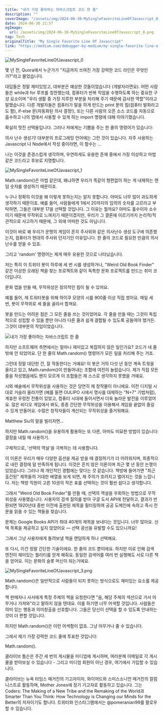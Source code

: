 ```yaml
---
title: "내가 가장 좋아하는 자바스크립트 코드 한 줄"
description: ""
coverImage: "/assets/img/2024-06-30-MySingleFavoriteLineOfJavascript_0.png"
date: 2024-06-30 21:57
ogImage:
  url: /assets/img/2024-06-30-MySingleFavoriteLineOfJavascript_0.png
tag: Tech
originalTitle: "My Single Favorite Line Of Javascript"
link: "https://medium.com/debugger-by-medium/my-single-favorite-line-of-javascript-304b2e9632ea"
---
```


![MySingleFavoriteLineOfJavascript_0](/assets/img/2024-06-30-MySingleFavoriteLineOfJavascript_0.png)

몇 년 전, Quora에서 누군가가 "지금까지 쓰여진 가장 강력한 코드 라인은 무엇인가?"라고 물었습니다.

대답들은 정말 재미있었고, 대부분은 예상한 것들이었습니다 (개발자라면요). 어떤 사람들은 while과 for 루프를 칭찬했는데, 컴퓨터가 반복 작업을 수행하도록 하는 중요한 구성 요소이며 "우리 생활 중 가장 지루한 부분을 처리해 주기 때문에 감사한 역할"이라고 말했습니다. 다른 개발자들은 컴퓨터가 말을 하게 만드는 print 문의 힘(컴퓨터 발화라고도 함), if-else 문(자동화된 의사 결정!), 또는 다른 사람의 오픈 소스 코드를 자동으로 흡수하고 나의 앱에서 사용할 수 있게 하는 import 명령에 대해 이야기했습니다.

확실히 멋진 선택들입니다. 그러나 저에게는 기쁨을 주는 한 줄의 명령어가 있습니다:

<div class="content-ad"></div>

의사 난수 생성기! 대부분의 프로그래밍 언어에는 그런 것이 있습니다. 자주 사용하는 Javascript 나 Node에서 작성 중이라면, 이 함수는 ...

나는 이것을 존경스럽게 생각하며, 우연하게도 유용한 존재 중에서 가장 이상하고 마법 같은 코드라고 후보로 지명합니다.

![MySingleFavoriteLineOfJavascript_1](/assets/img/2024-06-30-MySingleFavoriteLineOfJavascript_1.png)

Math.random()은 마법 같은데, 왜냐하면 우리가 똑같이 형편없이 하는 게 내재하는 랜덤 숫자를 생성하기 때문이죠.

<div class="content-ad"></div>

누구나 정확히 이것을 왜 이렇게 못하는지는 알지 못합니다. 아마도 너무 많이 과도하게 생각하기 때문이죠. 예를 들어, 사람들에게 1에서 20까지의 임의의 숫자를 고르라고 부탁하면, 그들은 대부분 17을 선택할 것입니다. 그 이유는 뭘까요? 아마도 홀수이자 소수이기 때문에 무작위로 느껴지기 때문이겠지만, 우리가 그 결론에 이르기까지 논리적/직관적으로 사고하기 때문에, 그 외에 어떠한 것도 아닙니다.

이것이 바로 왜 우리가 운명의 게임이 흔히 주사위와 같은 의사난수 생성 도구에 의존했는지, 컴퓨터가 현대의 주사위 던지기인 이유입니다. 한 줄의 코드로 필요한 만큼의 의사난수를 얻을 수 있죠.

그리고 'random' 명령어는 제게 매우 유용한 것으로 나타났습니다.

저는 특히 이 트위터 봇이 하루에 세 번 시를 생성하거나, "Weird Old Book Finder" 같은 이상한 오래된 책을 찾는 프로젝트와 같이 독특한 문화 프로젝트를 만드는 취미 코더입니다.

<div class="content-ad"></div>

문화 앱을 만들 때, 무작위성은 창의적인 힘이 될 수 있어요.

예를 들어, 제 트위터봇을 위해 하이쿠 모양의 시를 900줄 이상 직접 썼어요. 매일 세 번, 봇이 무작위로 세 줄을 골라서 합쳐요.

봇을 만드는 어려운 점은 그 모든 줄을 쓰는 것이었어요. 각 줄을 만들 때는 그것이 독립적으로 성립할 수 있을 뿐만 아니라 다른 줄과 쉽게 결합될 수 있도록 공들여야 했거든. 그것이 대부분의 작업이었습니다.

![내가 가장 좋아하는 자바스크립트 한 줄](/assets/img/2024-06-30-MySingleFavoriteLineOfJavascript_2.png)

<div class="content-ad"></div>

하지만 소프트웨어 측면에서는 얼마나 재미있고 복잡하지 않은 일인가요? 코드가 네 줄 밖에 안 되었어요. 단 한 줄의 Math.random() 명령어가 모든 일을 처리해 주는 거죠.

그런데 정말 대단한 건, 잘 작동한다는 거예요! 이 봇은 거의 다섯 년 동안 계속 트윗을 올리고 있고, Math.random()이 만들어내는 조합에 여전히 놀랍습니다. 제가 직접 모든 줄을 작성했음에도 왠지 모르게 이 조합들은 제 스스로 생각하지 못했을 거예요.

시와 예술에서 무작위성을 사용하는 것은 당연히 제 창작물이 아니에요. 이전 디지털 시대로 거슬러 올라가면 (예를 들면 OULIPO 시에서 명사를 대체하는 "N+7" 기법처럼), 계휴한 우렁찬 전통이 있었고, 컴퓨터 시대에 들어서면서 더욱 놀라운 발전을 이루었어요. 많은 비디오 게임에서 봐도, 종종 간단한 무작위성을 이용해서 게임을 끝없이 즐길 수 있게 만들어요. 수많은 창작자들이 계산되는 무작위성을 즐거워해요.

Matthew Siu의 말을 빌리자면...

<div class="content-ad"></div>

하지만 Math.random()을 유용하게 활용하는 또 다른, 아마도 미묘한 방법이 있습니다: 결정을 내릴 때 사용하기.

구체적으로, '선택의 역설'을 극복하는 데 사용합니다.

이 이론은 우리가 매우 다양한 옵션을 제공 받을 때 결정하기가 더 어려워지며, 최종적으로 내린 결정에 덜 만족하게 됩니다. 이것은 흔치 않은 이론이며 최근 몇 년 동안 논쟁이 있었습니다. 그러나 제 개인적인 경험에는 맞다는 것 같습니다. 책방에 들어가면 "최근 출간된" 제목들의 거대한 배열을 보게 되면, 제 주의가 흐려지고 멀어지는 것을 느낍니다. 저는 책방 직원이 고른 10권의 작은 표를 선택하는 것이 훨씬 쉽다고 생각합니다.

그래서 "Weird Old Book Finder"를 만들 때, 선택의 역설을 우회하는 방법으로 무작위성을 사용했습니다. 사용자의 검색 질의를 받아 구글 도서 API에 전달하고, 결과가 반환되면 1920년대 중반 이전에 출판된 제목을 필터링하여 공공 도메인에 속하고 즉시 전문을 읽을 수 있는 책들을 찾습니다.

<div class="content-ad"></div>

문제는 Google Books API가 최대 40개의 제목을 보내다는 것입니다. 너무 많아요. 선택 목록을 제공하고 싶지 않았어요 — 선택 광선을 유발할 수도 있으니까요!

그래서 그냥 사용자에게 돌려보낼 책을 랜덤하게 하나 선택해요.

또 다시, 이건 정말 간단한 기술이에요. 한 줄의 코드 뿐이에요. 하지만 이로 인해 검색 엔진이 재미있는 퀄리티를 얻게 해줘요. 동일한 검색어를 여러 번 실행해도 서로 다른 책을 얻어요. 이는 문화의 슬롯 머신이 되는거에요.

![MySingleFavoriteLineOfJavascript_3.png](/assets/img/2024-06-30-MySingleFavoriteLineOfJavascript_3.png)

<div class="content-ad"></div>

Math.random()은 일반적으로 사람들이 되지 못하는 방식으로도 재미있는 요소를 제공합니다.

책 판매자나 사서에게 특정 주제의 책을 요청한다면 "음, 해당 주제의 섹션으로 가서 아무거나 가져와"라고 말하지 않을 텐데요. 이를 하기엔 너무 어색할 것입니다. 사람들은 의미 있는 행동과 의미창출을 선호합니다. 그들은 당신이 선택을 할 수 있도록 안내하는 것이 더 편할 것입니다.

하지만 Math.random()은 이런 어색함이 없죠. 그냥 아무거나 줄 수 있습니다.

그래서 제가 가장 강력한 코드 줄에 투표한 것입니다:

<div class="content-ad"></div>

Math.random().

클라이브 톰슨은 주간 세 번의 게시물을 미디엄에 게시하며, 여러분께 이메일로 각 게시물을 받아보실 수 있습니다 - 그리고 미디엄 회원이 아닌 경우, 여기에서 가입할 수 있습니다.

클라이브는 뉴욕 타임스 매거진의 기고자이자, 와이어드와 스미스소니언 매거진의 칼럼니스트로 활동하며, Mother Jones에 정기 기고자로 활동하고 있습니다. 그는 Coders: The Making of a New Tribe and the Remaking of the World과 Smarter Than You Think: How Technology is Changing our Minds for the Better의 저자이기도 합니다. 트위터와 인스타그램에서는 @pomeranian99를 팔로우할 수 있습니다.
